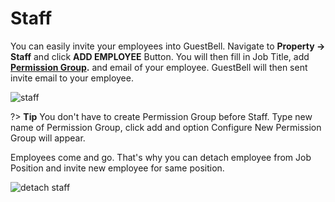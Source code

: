 # Staff
You can easily invite your employees into GuestBell. Navigate to **Property -> Staff** and click **ADD EMPLOYEE** Button. You will then fill in Job Title, add **[Permission Group](permissions.md).** and email of your employee.
GuestBell will then sent invite email to your employee. 

![staff](https://static.guestbell.com/img/docs/staff/staff.jpg)

?> **Tip** You don't have to create Permission Group before Staff. Type new name of Permission Group, click add and option Configure New Permission Group will appear.

Employees come and go. That's why you can detach employee from Job Position and invite new employee for same position.

![detach staff](https://static.guestbell.com/img/docs/staff/staff1.jpg)

